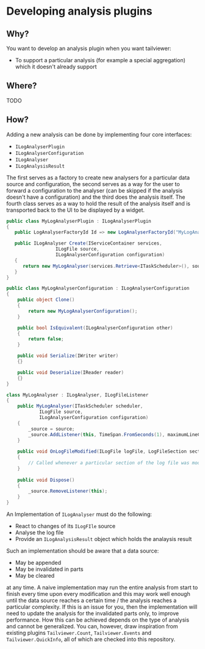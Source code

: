 # Developing analysis plugins

## Why?

You want to develop an analysis plugin when you want tailviewer:
- To support a particular analysis (for example a special aggregation) which it doesn't already support

## Where?

TODO

## How?

Adding a new analysis can be done by implementing four core interfaces:
- `ILogAnalyserPlugin`
- `ILogAnalyserConfiguration` 
- `ILogAnalyser`
- `ILogAnalysisResult`

The first serves as a factory to create new analysers for a particular data source and configuration, the second serves as a way for the user to forward a configuration to the analyser (can be skipped if the analysis doesn't have a configuration) and the third does the analysis itself. The fourth class serves as a way to hold the result of the analysis itself and is transported back to the UI to be displayed by a widget.

```csharp
public class MyLogAnalyserPlugin : ILogAnalyserPlugin
{
   public LogAnalyserFactoryId Id => new LogAnalyserFactoryId("MyLogAnalyserPlugin");

   public ILogAnalyser Create(IServiceContainer services,
			      ILogFile source,
			      ILogAnalyserConfiguration configuration)
   {
      return new MyLogAnalyser(services.Retrieve<ITaskScheduler>(), source, (MyLogAnalyserConfiguration)configuration);
   }
}
```

```csharp
public class MyLogAnalyserConfiguration : ILogAnalyserConfiguration
{
	public object Clone()
	{
		return new MyLogAnalyserConfiguration();
	}

	public bool IsEquivalent(ILogAnalyserConfiguration other)
	{
		return false;
	}

	public void Serialize(IWriter writer)
	{}

	public void Deserialize(IReader reader)
	{}
}
```

```csharp
class MyLogAnalyser : ILogAnalyser, ILogFileListener
{
	public MyLogAnalyser(ITaskScheduler scheduler,
			ILogFile source,
			ILogAnalyserConfiguration configuration)
	{
		_source = source;
		_source.AddListener(this, TimeSpan.FromSeconds(1), maximumLineCount: 1000);
	}
	
	public void OnLogFileModified(ILogFile logFile, LogFileSection section)
	{
		// Called whenever a particular section of the log file was modified
	}
	
	public void Dispose()
	{
		_source.RemoveListener(this);
	}
}
```

An Implementation of `ILogAnalyser` must do the following:
- React to changes of its `ILogFIle` source
- Analyse the log file
- Provide an `ILogAnalysisResult` object which holds the analaysis result

Such an implementation should be aware that a data source:
- May be appended
- May be invalidated in parts
- May be cleared  

at any time. A naive implementation may run the entire analysis from start to finish every time upon every modification and this may work well enough until the data source reaches a certain time / the analysis reaches a particular complexity. If this is an issue for you, then the implementation will need to update the analysis for the invalidated parts only, to improve performance. How this can be achieved depends on the type of analysis and cannot be generalized. You can, however, draw inspiration from existing plugins `Tailviewer.Count`, `Tailviewer.Events` and `Tailviewer.QuickInfo`, all of which are checked into this repository.
